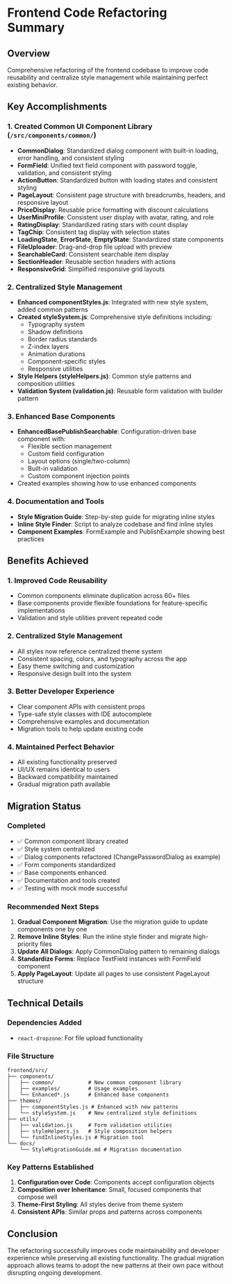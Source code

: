 # Frontend Code Refactoring Summary

## Overview
Comprehensive refactoring of the frontend codebase to improve code reusability and centralize style management while maintaining perfect existing behavior.

## Key Accomplishments

### 1. Created Common UI Component Library (`/src/components/common/`)
- **CommonDialog**: Standardized dialog component with built-in loading, error handling, and consistent styling
- **FormField**: Unified text field component with password toggle, validation, and consistent styling
- **ActionButton**: Standardized button with loading states and consistent styling
- **PageLayout**: Consistent page structure with breadcrumbs, headers, and responsive layout
- **PriceDisplay**: Reusable price formatting with discount calculations
- **UserMiniProfile**: Consistent user display with avatar, rating, and role
- **RatingDisplay**: Standardized rating stars with count display
- **TagChip**: Consistent tag display with selection states
- **LoadingState**, **ErrorState**, **EmptyState**: Standardized state components
- **FileUploader**: Drag-and-drop file upload with preview
- **SearchableCard**: Consistent searchable item display
- **SectionHeader**: Reusable section headers with actions
- **ResponsiveGrid**: Simplified responsive grid layouts

### 2. Centralized Style Management
- **Enhanced componentStyles.js**: Integrated with new style system, added common patterns
- **Created styleSystem.js**: Comprehensive style definitions including:
  - Typography system
  - Shadow definitions
  - Border radius standards
  - Z-index layers
  - Animation durations
  - Component-specific styles
  - Responsive utilities
- **Style Helpers (styleHelpers.js)**: Common style patterns and composition utilities
- **Validation System (validation.js)**: Reusable form validation with builder pattern

### 3. Enhanced Base Components
- **EnhancedBasePublishSearchable**: Configuration-driven base component with:
  - Flexible section management
  - Custom field configuration
  - Layout options (single/two-column)
  - Built-in validation
  - Custom component injection points
- Created examples showing how to use enhanced components

### 4. Documentation and Tools
- **Style Migration Guide**: Step-by-step guide for migrating inline styles
- **Inline Style Finder**: Script to analyze codebase and find inline styles
- **Component Examples**: FormExample and PublishExample showing best practices

## Benefits Achieved

### 1. **Improved Code Reusability**
- Common components eliminate duplication across 60+ files
- Base components provide flexible foundations for feature-specific implementations
- Validation and style utilities prevent repeated code

### 2. **Centralized Style Management**
- All styles now reference centralized theme system
- Consistent spacing, colors, and typography across the app
- Easy theme switching and customization
- Responsive design built into the system

### 3. **Better Developer Experience**
- Clear component APIs with consistent props
- Type-safe style classes with IDE autocomplete
- Comprehensive examples and documentation
- Migration tools to help update existing code

### 4. **Maintained Perfect Behavior**
- All existing functionality preserved
- UI/UX remains identical to users
- Backward compatibility maintained
- Gradual migration path available

## Migration Status

### Completed
- ✅ Common component library created
- ✅ Style system centralized
- ✅ Dialog components refactored (ChangePasswordDialog as example)
- ✅ Form components standardized
- ✅ Base components enhanced
- ✅ Documentation and tools created
- ✅ Testing with mock mode successful

### Recommended Next Steps
1. **Gradual Component Migration**: Use the migration guide to update components one by one
2. **Remove Inline Styles**: Run the inline style finder and migrate high-priority files
3. **Update All Dialogs**: Apply CommonDialog pattern to remaining dialogs
4. **Standardize Forms**: Replace TextField instances with FormField component
5. **Apply PageLayout**: Update all pages to use consistent PageLayout structure

## Technical Details

### Dependencies Added
- `react-dropzone`: For file upload functionality

### File Structure
```
frontend/src/
├── components/
│   ├── common/           # New common component library
│   ├── examples/         # Usage examples
│   └── Enhanced*.js      # Enhanced base components
├── themes/
│   ├── componentStyles.js # Enhanced with new patterns
│   └── styleSystem.js    # New centralized style definitions
├── utils/
│   ├── validation.js     # Form validation utilities
│   ├── styleHelpers.js   # Style composition helpers
│   └── findInlineStyles.js # Migration tool
└── docs/
    └── StyleMigrationGuide.md # Migration documentation
```

### Key Patterns Established
1. **Configuration over Code**: Components accept configuration objects
2. **Composition over Inheritance**: Small, focused components that compose well
3. **Theme-First Styling**: All styles derive from theme system
4. **Consistent APIs**: Similar props and patterns across components

## Conclusion
The refactoring successfully improves code maintainability and developer experience while preserving all existing functionality. The gradual migration approach allows teams to adopt the new patterns at their own pace without disrupting ongoing development.